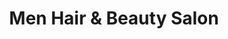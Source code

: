 ---
title: "Men Hair & Beauty Salon"
url: /gujranwala/men-hair-and-beauty-salon/
shop: hairdresser
---